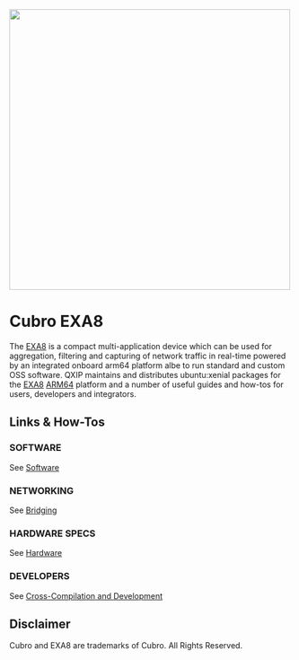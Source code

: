 <img src="http://cubro.org/images/EXA8_Banner.jpg" width=500>


# Cubro EXA8
The [EXA8](http://cubro.org) is a compact multi-application device which can be used for aggregation, filtering and capturing of network traffic in real-time powered by an integrated onboard arm64 platform albe to run standard and custom OSS software. QXIP maintains and distributes ubuntu:xenial packages for the [EXA8](http://cubro.org) [ARM64](https://github.com/lmangani/EXA8/blob/master/hardware.md) platform and a number of useful guides and how-tos for users, developers and integrators.

## Links & How-Tos
### SOFTWARE
See [Software](https://github.com/lmangani/EXA8/blob/master/software.md)
### NETWORKING
See [Bridging](https://github.com/lmangani/EXA8/blob/master/bridging.md)
### HARDWARE SPECS
See [Hardware](https://github.com/lmangani/EXA8/blob/master/hardware.md)
### DEVELOPERS
See [Cross-Compilation and Development](https://github.com/lmangani/EXA8/blob/master/crosscompile.md)



## Disclaimer
Cubro and EXA8 are trademarks of Cubro. All Rights Reserved.
